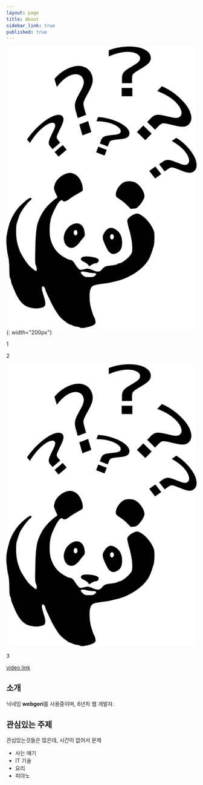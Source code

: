 ```yaml
---
layout: page
title: About
sidebar_link: true
published: true
---
```


![](/assets/images/Question-mark-question-clipart.png){: width="200px"}

1

[](/assets/images/Question-mark-question-clipart.png)

2

![](/assets/images/Question-mark-question-clipart.png)

3

[video link](https://youtu.be/iWowJBRMtpc?t=90s)

## 소개

닉네임 **webgori**를 사용중이며, 6년차 웹 개발자.


## 관심있는 주제

관심있는것들은 많은데, 시간이 없어서 문제

* 사는 얘기
* IT 기술
* 요리
* 피아노
